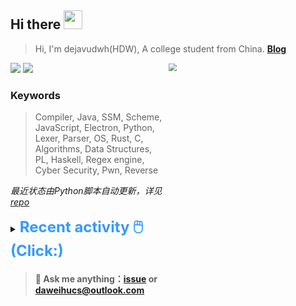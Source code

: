## Hi there <img src="https://raw.githubusercontent.com/MartinHeinz/MartinHeinz/master/wave.gif" width="30px">

> Hi, I'm dejavudwh(HDW), A college student from China. **[Blog](https://www.cnblogs.com/secoding)** 

![](https://komarev.com/ghpvc/?username=dejavudwh)
<img src="https://img.shields.io/badge/BLOG-dejavudwh-blue"><a href="https://www.cnblogs.com/secoding/"></a></img>
<img align="right" width="50%" src="https://github-readme-stats.vercel.app/api?username=dejavudwh&show_icons=true&theme=onedark&count_private=true" style="zoom: 80%;" /> 

### Keywords 

> Compiler, Java, SSM, Scheme, JavaScript, Electron, Python, Lexer, Parser, OS, Rust, C, Algorithms, Data Structures, PL, Haskell, Regex engine, Cyber Security, Pwn, Reverse

*最近状态由Python脚本自动更新，详见<a href="https://github.com/dejavudwh/dejavudwh"> repo</a>*

<details>

  <summary><font size="5.5" color="#3399FF"><b>Recent activity 🖱️(Click:)</b></font></summary>

  - <details open>

    <summary><font size="3.5" color="#3399FF"><b>Recent Post 🖱️</b></font></summary>
    <br>
    <table>
    <tr>
    <td>
    <!-- ZHIHUPOSTS:START --> 

    <!-- ZHIHUPOSTS:END -->
    </td>
    <td>
    <!-- GITHUB:START -->

    - [dejavudwh starred AnthonyCalandra/modern-cpp-features](https://github.com/AnthonyCalandra/modern-cpp-features) - 2023-04-19T16:46:57Z
    - [dejavudwh starred RT-Thread/rt-thread](https://github.com/RT-Thread/rt-thread) - 2023-03-22T05:22:43Z
    - [dejavudwh forked dejavudwh/tetragon from cilium/tetragon](https://github.com/dejavudwh/tetragon) - 2023-02-19T03:04:51Z
    - [dejavudwh forked dejavudwh/KubeArmor from kubearmor/KubeArmor](https://github.com/dejavudwh/KubeArmor) - 2023-02-18T09:46:55Z
    - [dejavudwh forked dejavudwh/provbpf from saBPF-project/provbpf](https://github.com/dejavudwh/provbpf) - 2023-02-18T02:30:46Z
    <!-- GITHUB:END -->
    </td>
    </tr>
    </table>
  </details>

</details>

> #### 💬 Ask me anything：[issue](https://github.com/dejavudwh/dejavudwh/issues) or [daweihucs@outlook.com](mailto:daweihucs@outlook.com)